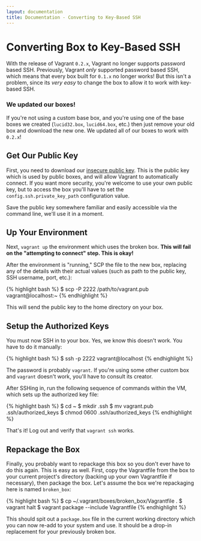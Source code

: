```yaml
---
layout: documentation
title: Documentation - Converting to Key-Based SSH
---
```

# Converting Box to Key-Based SSH

With the release of Vagrant `0.2.x`, Vagrant no longer supports password
based SSH. Previously, Vagrant _only_ supported password based SSH, which
means that every box built for `0.1.x` no longer works! But this isn't a
problem, since its _very easy_ to change the box to allow it to work with
key-based SSH.

<div class="info">
  <h3>We updated our boxes!</h3>
  <p>
    If you're not using a custom base box, and you're using one of the base
    boxes we created (<code>lucid32.box</code>, <code>lucid64.box</code>, etc.)
    then just remove your old box and download the new one. We updated all
    of our boxes to work with <code>0.2.x</code>!
  </p>
</div>

## Get Our Public Key

First, you need to download our [insecure public key](http://github.com/mitchellh/vagrant/raw/master/keys/vagrant.pub).
This is the public key which is used by public boxes, and will allow Vagrant
to automatically connect. If you want more security, you're welcome to use your
own public key, but to access the box you'll have to set the `config.ssh.private_key_path`
configuration value.

Save the public key somewhere familiar and easily accessible via the command
line, we'll use it in a moment.

## Up Your Environment

Next, `vagrant up` the environment which uses the broken box.
**This will fail on the "attempting to connect" step. This is okay!**

After the environment is "running," SCP the file to the new box, replacing
any of the details with their actual values (such as path to the public key,
SSH username, port, etc.):

{% highlight bash %}
$ scp -P 2222 /path/to/vagrant.pub vagrant@localhost:~
{% endhighlight %}

This will send the public key to the home directory on your box.

## Setup the Authorized Keys

You must now SSH in to your box. Yes, we know this doesn't work. You have
to do it manually:

{% highlight bash %}
$ ssh -p 2222 vagrant@localhost
{% endhighlight %}

The password is probably `vagrant`. If you're using some other custom box
and `vagrant` doesn't work, you'll have to consult its creator.

After SSHing in, run the following sequence of commands within the VM, which sets up
the authorized key file:

{% highlight bash %}
$ cd ~
$ mkdir .ssh
$ mv vagrant.pub .ssh/authorized_keys
$ chmod 0600 .ssh/authorized_keys
{% endhighlight %}

That's it! Log out and verify that `vagrant ssh` works.

## Repackage the Box

Finally, you probably want to repackage this box so you don't ever have to do
this again. This is easy as well. First, copy the Vagrantfile from the box to
your current project's directory (backing up your own Vagrantfile if necessary),
then package the box. Let's assume the box we're repackaging here is named `broken_box`:

{% highlight bash %}
$ cp ~/.vagrant/boxes/broken_box/Vagrantfile .
$ vagrant halt
$ vagrant package --include Vagrantfile
{% endhighlight %}

This should spit out a `package.box` file in the current working directory which
you can now re-add to your system and use. It should be a drop-in replacement for
your previously broken box.
